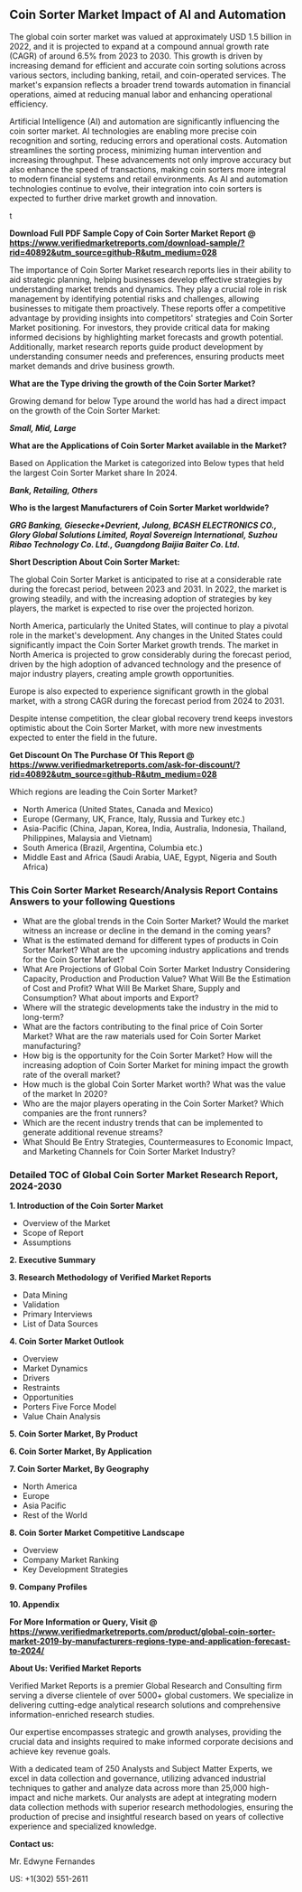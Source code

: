 <h2>Coin Sorter Market Impact of AI and Automation</h2><p>The global coin sorter market was valued at approximately USD 1.5 billion in 2022, and it is projected to expand at a compound annual growth rate (CAGR) of around 6.5% from 2023 to 2030. This growth is driven by increasing demand for efficient and accurate coin sorting solutions across various sectors, including banking, retail, and coin-operated services. The market's expansion reflects a broader trend towards automation in financial operations, aimed at reducing manual labor and enhancing operational efficiency.</p><p>Artificial Intelligence (AI) and automation are significantly influencing the coin sorter market. AI technologies are enabling more precise coin recognition and sorting, reducing errors and operational costs. Automation streamlines the sorting process, minimizing human intervention and increasing throughput. These advancements not only improve accuracy but also enhance the speed of transactions, making coin sorters more integral to modern financial systems and retail environments. As AI and automation technologies continue to evolve, their integration into coin sorters is expected to further drive market growth and innovation.</p>t</p><p id="" class=""><strong>Download Full PDF Sample Copy of Coin Sorter Market Report @ <a href="https://www.verifiedmarketreports.com/download-sample/?rid=40892&utm_source=github-R&utm_medium=028" target="_blank">https://www.verifiedmarketreports.com/download-sample/?rid=40892&utm_source=github-R&utm_medium=028</a></strong></p><p>The importance of&nbsp;Coin Sorter Market research reports lies in their ability to aid strategic planning, helping businesses develop effective strategies by understanding market trends and dynamics. They play a crucial role in risk management by identifying potential risks and challenges, allowing businesses to mitigate them proactively. These reports offer a competitive advantage by providing insights into competitors' strategies and Coin Sorter Market positioning. For investors, they provide critical data for making informed decisions by highlighting market forecasts and growth potential. Additionally, market research reports guide product development by understanding consumer needs and preferences, ensuring products meet market demands and drive business growth.</p><p><strong>What are the&nbsp;Type driving the growth of the Coin Sorter Market?</strong></p><p id="" class="">Growing demand for below Type around the world has had a direct impact on the growth of the Coin Sorter Market:</p><em><strong>Small, Mid, Large</strong></em></p><strong>What are the&nbsp;Applications&nbsp;of Coin Sorter Market available in the Market?</strong></p><p id="" class="">Based on Application the Market is categorized into Below types that held the largest Coin Sorter Market share In 2024.</p><em><strong>Bank, Retailing, Others</strong></em></p><strong>Who is the largest Manufacturers of Coin Sorter Market worldwide?</strong></p><p><em><strong>GRG Banking, Giesecke+Devrient, Julong, BCASH ELECTRONICS CO., Glory Global Solutions Limited, Royal Sovereign International, Suzhou Ribao Technology Co. Ltd., Guangdong Baijia Baiter Co. Ltd.</strong></em></p><p id="" class=""><strong>Short Description About Coin Sorter Market:</strong></p><p>The global Coin Sorter Market is anticipated to rise at a considerable rate during the forecast period, between 2023 and 2031. In 2022, the market is growing steadily, and with the increasing adoption of strategies by key players, the market is expected to rise over the projected horizon.</p><p>North America, particularly the United States, will continue to play a pivotal role in the market's development. Any changes in the United States could significantly impact the Coin Sorter Market growth trends. The market in North America is projected to grow considerably during the forecast period, driven by the high adoption of advanced technology and the presence of major industry players, creating ample growth opportunities.</p><p>Europe is also expected to experience significant growth in the global market, with a strong CAGR during the forecast period from 2024 to 2031.</p><p>Despite intense competition, the clear global recovery trend keeps investors optimistic about the Coin Sorter Market, with more new investments expected to enter the field in the future.</p><p id="" class=""><strong>Get Discount On The Purchase Of This Report @ <a href="https://www.verifiedmarketreports.com/ask-for-discount/?rid=40892&utm_source=github-R&utm_medium=028" target="_blank">https://www.verifiedmarketreports.com/ask-for-discount/?rid=40892&utm_source=github-R&utm_medium=028</a></strong></p>Which regions are leading the Coin Sorter Market?</p><ul><li>North America (United States, Canada and Mexico)</li><li>Europe (Germany, UK, France, Italy, Russia and Turkey etc.)</li><li>Asia-Pacific (China, Japan, Korea, India, Australia, Indonesia, Thailand, Philippines, Malaysia and Vietnam)</li><li>South America (Brazil, Argentina, Columbia etc.)</li><li>Middle East and Africa (Saudi Arabia, UAE, Egypt, Nigeria and South Africa)</li></ul><h3 id="" class="">This Coin Sorter Market Research/Analysis Report Contains Answers to your following Questions</h3><ul><li>What are the global trends in the Coin Sorter Market? Would the market witness an increase or decline in the demand in the coming years?</li><li>What is the estimated demand for different types of products in Coin Sorter Market? What are the upcoming industry applications and trends for the Coin Sorter Market?</li><li>What Are Projections of Global Coin Sorter Market Industry Considering Capacity, Production and Production Value? What Will Be the Estimation of Cost and Profit? What Will Be Market Share, Supply and Consumption? What about imports and Export?</li><li>Where will the strategic developments take the industry in the mid to long-term?</li><li>What are the factors contributing to the final price of Coin Sorter Market? What are the raw materials used for Coin Sorter Market manufacturing?</li><li>How big is the opportunity for the Coin Sorter Market? How will the increasing adoption of Coin Sorter Market for mining impact the growth rate of the overall market?</li><li>How much is the global Coin Sorter Market worth? What was the value of the market In 2020?</li><li>Who are the major players operating in the Coin Sorter Market? Which companies are the front runners?</li><li>Which are the recent industry trends that can be implemented to generate additional revenue streams?</li><li>What Should Be Entry Strategies, Countermeasures to Economic Impact, and Marketing Channels for Coin Sorter Market Industry?</li></ul><h3 id="" class="">Detailed TOC of Global Coin Sorter Market Research Report, 2024-2030</h3><p id="" class=""><strong>1. Introduction of the Coin Sorter Market</strong></p><ul><li>Overview of the Market</li><li>Scope of Report</li><li>Assumptions</li></ul><p id="" class=""><strong>2. Executive Summary</strong></p><p id="" class=""><strong>3. Research Methodology of Verified Market Reports</strong></p><ul><li>Data Mining</li><li>Validation</li><li>Primary Interviews</li><li>List of Data Sources</li></ul><p id="" class=""><strong>4. Coin Sorter Market Outlook</strong></p><ul><li>Overview</li><li>Market Dynamics</li><li>Drivers</li><li>Restraints</li><li>Opportunities</li><li>Porters Five Force Model</li><li>Value Chain Analysis</li></ul><p id="" class=""><strong>5. Coin Sorter Market, By Product</strong></p><p id="" class=""><strong>6. Coin Sorter Market, By Application</strong></p><p id="" class=""><strong>7. Coin Sorter Market, By Geography</strong></p><ul><li>North America</li><li>Europe</li><li>Asia Pacific</li><li>Rest of the World</li></ul><p id="" class=""><strong>8. Coin Sorter Market Competitive Landscape</strong></p><ul><li>Overview</li><li>Company Market Ranking</li><li>Key Development Strategies</li></ul><p id="" class=""><strong>9. Company Profiles</strong></p><p id="" class=""><strong>10. Appendix</strong></p><p id="" class=""><strong>For More Information or Query, Visit @ <a href="https://www.verifiedmarketreports.com/product/global-coin-sorter-market-2019-by-manufacturers-regions-type-and-application-forecast-to-2024/" target="_blank">https://www.verifiedmarketreports.com/product/global-coin-sorter-market-2019-by-manufacturers-regions-type-and-application-forecast-to-2024/</a></strong></p><p id="" class=""><strong>About Us: Verified Market Reports</strong></p><p id="" class="">Verified Market Reports is a premier Global Research and Consulting firm serving a diverse clientele of over 5000+ global customers. We specialize in delivering cutting-edge analytical research solutions and comprehensive information-enriched research studies.</p><p id="" class="">Our expertise encompasses strategic and growth analyses, providing the crucial data and insights required to make informed corporate decisions and achieve key revenue goals.</p><p id="" class="">With a dedicated team of 250 Analysts and Subject Matter Experts, we excel in data collection and governance, utilizing advanced industrial techniques to gather and analyze data across more than 25,000 high-impact and niche markets. Our analysts are adept at integrating modern data collection methods with superior research methodologies, ensuring the production of precise and insightful research based on years of collective experience and specialized knowledge.</p><p id="" class=""><strong>Contact us:</strong></p><p id="" class="">Mr. Edwyne Fernandes</p><p id="" class="">US: +1(302) 551-2611</p>